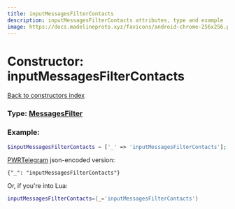 ```yaml
---
title: inputMessagesFilterContacts
description: inputMessagesFilterContacts attributes, type and example
image: https://docs.madelineproto.xyz/favicons/android-chrome-256x256.png
---
```

# Constructor: inputMessagesFilterContacts  
[Back to constructors index](index.md)






### Type: [MessagesFilter](../types/MessagesFilter.md)


### Example:

```php
$inputMessagesFilterContacts = ['_' => 'inputMessagesFilterContacts'];
```  

[PWRTelegram](https://pwrtelegram.xyz) json-encoded version:

```
{"_": "inputMessagesFilterContacts"}
```


Or, if you're into Lua:

```lua
inputMessagesFilterContacts={_='inputMessagesFilterContacts'}

```



